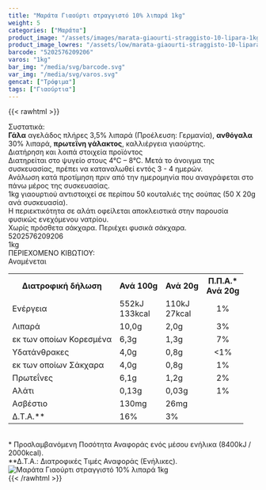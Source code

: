 ```yaml
---
title: "Μαράτα Γιαούρτι στραγγιστό 10% λιπαρά 1kg"
weight: 5
categories: ["Μαράτα"]
product_image: "/assets/images/marata-giaourti-straggisto-10-lipara-1kg.jpg"
product_image_lowres: "/assets/low/marata-giaourti-straggisto-10-lipara-1kg.jpg"
barcode: "5202576209206"
varos: "1kg"
bar_img: "/media/svg/barcode.svg"
var_img: "/media/svg/varos.svg"
gencat: ["Τρόφιμα"]
tags: ["Γιαούρτια"]
---
```

{{< rawhtml >}}

<div class="sload289"><div class="product"><div id="sistatika">Συστατικά:</div><div class="alltext"><b>Γάλα</b> αγελάδος πλήρες 3,5% λιπαρά (Προέλευση: Γερμανία), <b>ανθόγαλα</b> 30% λιπαρά, <b>πρωτεΐνη γάλακτος</b>, καλλιέργεια γιαούρτης.<br></div><div id="loipa">Διατήρηση και λοιπά στοιχεία προϊόντος</div><div class="alltext">Διατηρείται στο ψυγείο στους 4°C – 8°C. Μετά το άνοιγμα της συσκευασίας, πρέπει να καταναλωθεί εντός 3 - 4 ημερών.<br>Ανάλωση κατά προτίμηση πριν από την ημερομηνία που αναγράφεται στο πάνω μέρος της συσκευασίας.<br>1kg γιαουρτιού αντιστοιχεί σε περίπου 50 κουταλιές της σούπας (50 Χ 20g ανά συσκευασία).<br>Η περιεκτικότητα σε αλάτι οφείλεται αποκλειστικά στην παρουσία φυσικώς ενεχόμενου νατρίου.<br>Χωρίς πρόσθετα σάκχαρα. Περιέχει φυσικά σάκχαρα.</div><div id="barcode"><div id="barimage1"></div><span id="bartext">5202576209206</span></div><div id="varos"><div id="varosimage1"></div><span id="varostext">1kg</span></div><div id="kivotio">ΠΕΡΙΕΧΟΜΕΝΟ ΚΙΒΩΤΙΟΥ:<br>Αναμένεται</div><div class="tabout"><table id="diatable"><tbody><tr><th>Διατροφική δήλωση</th><th>Ανά 100g</th><th>Ανά 20g</th><th>Π.Π.Α.*<br>Ανά 20g</th></tr><tr><td class="texr2">Ενέργεια</td><td class="texr">552kJ<br>133kcal</td><td class="texr">110kJ<br>27kcal</td><td class="texr" style="text-align:center">1%</td></tr><tr><td class="texr2">Λιπαρά</td><td class="texr">10,0g</td><td class="texr">2,0g</td><td class="texr" style="text-align:center">3%</td></tr><tr><td class="gray">εκ των οποίων Κορεσμένα</td><td class="gray2">6,3g</td><td class="gray2">1,3g</td><td class="gray2" style="text-align:center">7%</td></tr><tr><td class="texr2">Yδατάνθρακες</td><td class="texr">4,0g</td><td class="texr">0,8g</td><td class="texr" style="text-align:center">&lt;1%</td></tr><tr><td class="gray">εκ των οποίων Σάκχαρα</td><td class="gray2">4,0g</td><td class="gray2">0,8g</td><td class="gray2" style="text-align:center">1%</td></tr><tr><td class="texr2">Πρωτεΐνες</td><td class="texr">6,1g</td><td class="texr">1,2g</td><td class="texr" style="text-align:center">2%</td></tr><tr><td class="texr2">Αλάτι</td><td class="texr">0,13g</td><td class="texr">0,03g</td><td class="texr" style="text-align:center">1%</td></tr><tr><td class="texr2">Ασβέστιο</td><td class="texr">130mg</td><td class="texr">26mg</td><td class="texr" style="text-align:center"></td></tr><tr><td class="texr2">Δ.Τ.Α.**</td><td class="texr">16%</td><td class="texr">3%</td><td class="texr" style="text-align:center"></td></tr></tbody></table></div><br><div class="alltext">* Προσλαμβανόμενη Ποσότητα Αναφοράς ενός μέσου ενήλικα (8400kJ / 2000kcal).<br>**Δ.Τ.Α.: Διατροφικές Τιμές Αναφοράς (Ενήλικες).</div><div class="pimg"><img alt="Μαράτα Γιαούρτι στραγγιστό 10% λιπαρά 1kg" title="Μαράτα Γιαούρτι στραγγιστό 10% λιπαρά 1kg" src="/assets/images/marata-giaourti-straggisto-10-lipara-1kg.jpg"></div></div></div>
{{< /rawhtml >}}


